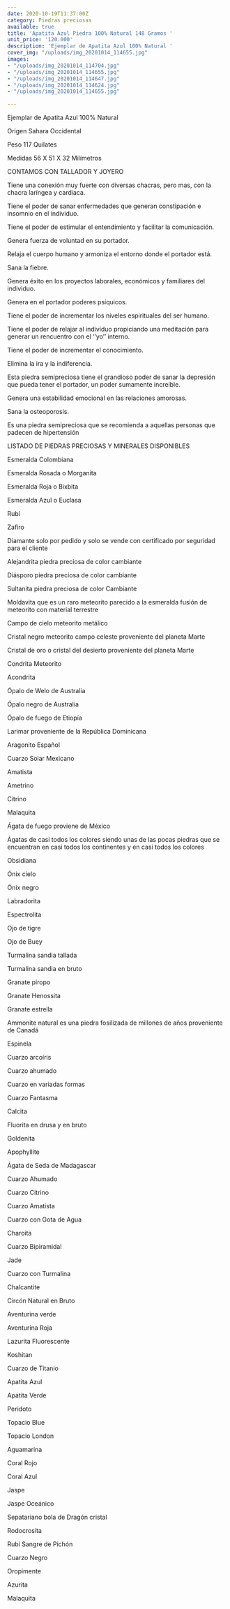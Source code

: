 ```yaml
---
date: 2020-10-19T11:37:00Z
category: Piedras preciosas
available: true
title: 'Apatita Azul Piedra 100% Natural 148 Gramos '
unit_price: '120.000'
description: 'Ejemplar de Apatita Azul 100% Natural '
cover_img: "/uploads/img_20201014_114655.jpg"
images:
- "/uploads/img_20201014_114704.jpg"
- "/uploads/img_20201014_114655.jpg"
- "/uploads/img_20201014_114647.jpg"
- "/uploads/img_20201014_114624.jpg"
- "/uploads/img_20201014_114655.jpg"

---
```

Ejemplar de Apatita Azul 100% Natural 

Origen Sahara Occidental

Peso 117 Quilates

Medidas 56 X 51 X 32 Milímetros 

CONTAMOS CON TALLADOR  Y JOYERO

Tiene una conexión muy fuerte con diversas chacras, pero mas, con la chacra laríngea y cardiaca.

Tiene el poder de sanar enfermedades que generan constipación e insomnio en el individuo.

Tiene el poder de estimular el entendimiento y facilitar la comunicación.

Genera fuerza de voluntad en su portador.

Relaja el cuerpo humano y armoniza el entorno donde el portador está.

Sana la fiebre.

Genera éxito en los proyectos laborales, económicos y familiares del individuo.

Genera en el portador poderes psíquicos.

Tiene el poder de incrementar los niveles espirituales del ser humano.

Tiene el poder de relajar al individuo propiciando una meditación para generar un rencuentro con el ‘’yo’’ interno.

Tiene el poder de incrementar el conocimiento.

Elimina la ira y la indiferencia.

Esta piedra semipreciosa tiene el grandioso poder de sanar la depresión que pueda tener el portador, un poder sumamente increíble.

Genera una estabilidad emocional en las relaciones amorosas.

Sana la osteoporosis.

Es una piedra semipreciosa que se recomienda a aquellas personas que padecen de hipertensión

LISTADO DE PIEDRAS PRECIOSAS Y MINERALES DISPONIBLES 

Esmeralda Colombiana 

Esmeralda Rosada o Morganita

Esmeralda Roja o Bixbita

Esmeralda Azul o Euclasa 

Rubí 

Zafiro 

Diamante solo por pedido y solo se vende con certificado por seguridad para el cliente

Alejandrita piedra preciosa de color cambiante 

Diásporo piedra preciosa de color cambiante 

Sultanita piedra preciosa de color Cambiante 

Moldavita que es un raro meteorito parecido a la esmeralda fusión de meteorito con material terrestre 

Campo de cielo meteorito metálico 

Cristal negro meteorito campo celeste proveniente del planeta Marte 

Cristal de oro o cristal del desierto proveniente del planeta Marte 

Condrita Meteorito 

Acondrita 

Ópalo de Welo de Australia 

Ópalo negro de Australia 

Ópalo de fuego de Etiopía 

Larimar proveniente de la República Dominicana 

Aragonito Español 

Cuarzo Solar Mexicano 

Amatista 

Ametrino 

Citrino 

Malaquita 

Ágata de fuego proviene de México 

Ágatas de casi todos los colores siendo unas de las pocas piedras que se encuentran en casi todos los continentes y en casi todos los colores 

Obsidiana 

Ónix cielo 

Ónix negro 

Labradorita 

Espectrolita

Ojo de tigre 

Ojo de Buey

Turmalina sandia tallada 

Turmalina sandia en bruto 

Granate piropo 

Granate Henossita

Granate estrella 

Ammonite natural es una piedra fosilizada de millones de años proveniente de Canadá 

Espinela 

Cuarzo arcoíris 

Cuarzo ahumado 

Cuarzo en variadas formas 

Cuarzo Fantasma 

Calcita 

Fluorita en drusa y en bruto 

Goldenita 

Apophyllite 

Ágata de Seda de Madagascar 

Cuarzo Ahumado 

Cuarzo Citrino 

Cuarzo Amatista 

Cuarzo con Gota de Agua 

Charoita 

Cuarzo Bipiramidal 

Jade 

Cuarzo con Turmalina

Chalcantite

Circón Natural en Bruto

Aventurina verde 

Aventurina Roja

Lazurita Fluorescente 

Koshitan

Cuarzo de Titanio

Apatita Azul 

Apatita Verde 

Peridoto

Topacio Blue 

Topacio London

Aguamarina 

Coral Rojo 

Coral Azul 

Jaspe 

Jaspe Oceánico 

Sepatariano bola de Dragón cristal 

Rodocrosita 

Rubí Sangre de Pichón 

Cuarzo Negro 

Oropimente 

Azurita 

Malaquita